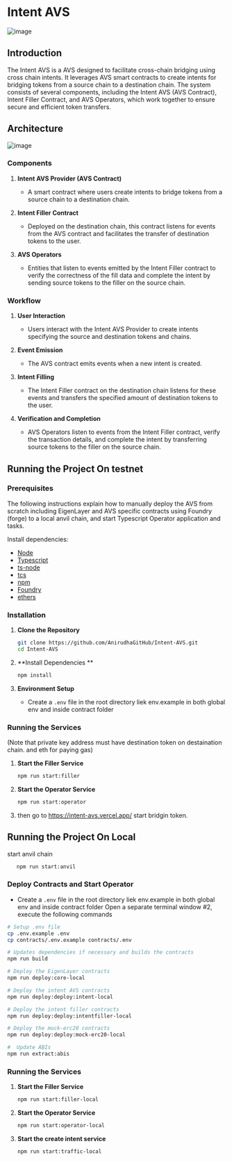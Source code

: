# Intent AVS

![image](https://github.com/user-attachments/assets/07647238-eea9-45a0-a000-3318c4e4b466)


## Introduction

The Intent AVS is a AVS designed to facilitate cross-chain bridging using cross chain intents. It leverages AVS smart contracts to create intents for bridging tokens from a source chain to a destination chain. The system consists of several components, including the Intent AVS (AVS Contract), Intent Filler Contract, and AVS Operators, which work together to ensure secure and efficient token transfers.

## Architecture

![image](https://github.com/user-attachments/assets/96d16317-36c5-4ddc-9a19-92f86eac4bd4)


### Components

1. **Intent AVS Provider (AVS Contract)**
   - A smart contract where users create intents to bridge tokens from a source chain to a destination chain.

2. **Intent Filler Contract**
   - Deployed on the destination chain, this contract listens for events from the AVS contract and facilitates the transfer of destination tokens to the user.

3. **AVS Operators**
   - Entities that listen to events emitted by the Intent Filler contract to verify the correctness of the fill data and complete the intent by sending source tokens to the filler on the source chain.

### Workflow

1. **User Interaction**
   - Users interact with the Intent AVS Provider to create intents specifying the source and destination tokens and chains.

2. **Event Emission**
   - The AVS contract emits events when a new intent is created.

3. **Intent Filling**
   - The Intent Filler contract on the destination chain listens for these events and transfers the specified amount of destination tokens to the user.

4. **Verification and Completion**
   - AVS Operators listen to events from the Intent Filler contract, verify the transaction details, and complete the intent by transferring source tokens to the filler on the source chain.

## Running the Project On testnet

### Prerequisites

The following instructions explain how to manually deploy the AVS from scratch including EigenLayer and AVS specific contracts using Foundry (forge) to a local anvil chain, and start Typescript Operator application and tasks.

Install dependencies:

- [Node](https://nodejs.org/en/download/)
- [Typescript](https://www.typescriptlang.org/download)
- [ts-node](https://www.npmjs.com/package/ts-node)
- [tcs](https://www.npmjs.com/package/tcs#installation)
- [npm](https://docs.npmjs.com/downloading-and-installing-node-js-and-npm)
- [Foundry](https://getfoundry.sh/)
- [ethers](https://www.npmjs.com/package/ethers)

### Installation

1. **Clone the Repository**

   ```bash
   git clone https://github.com/AnirudhaGitHub/Intent-AVS.git
   cd Intent-AVS
   ```

2. **Install Dependencies **

   ```bash
   npm install
   ```
3. **Environment Setup**

   - Create a `.env` file in the root directory liek env.example in both global env and inside contract folder

### Running the Services
(Note that private key address must have destination token on destaination chain. and eth for paying gas)
1. **Start the Filler Service**

   ```bash
   npm run start:filler
   ```

2. **Start the Operator Service**

   ```bash
   npm run start:operator
   ```

4. then go to https://intent-avs.vercel.app/ 
start bridgin token.

## Running the Project On Local


start anvil chain
```bash
   npm run start:anvil
   ```

### Deploy Contracts and Start Operator
   - Create a `.env` file in the root directory liek env.example in both global env and inside contract folder
Open a separate terminal window #2, execute the following commands

```sh
# Setup .env file
cp .env.example .env
cp contracts/.env.example contracts/.env

# Updates dependencies if necessary and builds the contracts 
npm run build

# Deploy the EigenLayer contracts
npm run deploy:core-local

# Deploy the intent AVS contracts
npm run deploy:deploy:intent-local

# Deploy the intent filler contracts
npm run deploy:deploy:intentfiller-local

# Deploy the mock-erc20 contracts
npm run deploy:deploy:mock-erc20-local

#  Update ABIs
npm run extract:abis

```

### Running the Services

1. **Start the Filler Service**

   ```bash
   npm run start:filler-local
   ```

2. **Start the Operator Service**

   ```bash
   npm run start:operator-local
   ```
3. **Start the create intent service**

   ```bash
   npm run start:traffic-local
   ```


